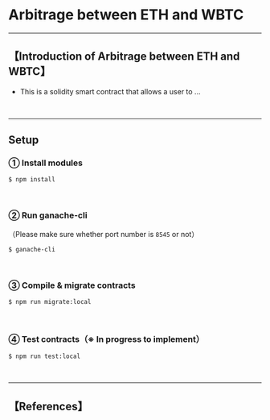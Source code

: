 # Arbitrage between ETH and WBTC

***
## 【Introduction of Arbitrage between ETH and WBTC】
- This is a solidity smart contract that allows a user to ...


&nbsp;

***

## Setup
### ① Install modules
```
$ npm install
```

<br>

### ② Run ganache-cli
（Please make sure whether port number is `8545` or not）
```
$ ganache-cli
```

<br>

### ③ Compile & migrate contracts
```
$ npm run migrate:local
```

<br>

### ④ Test contracts（※ In progress to implement）
```
$ npm run test:local
```


&nbsp;

***

## 【References】
